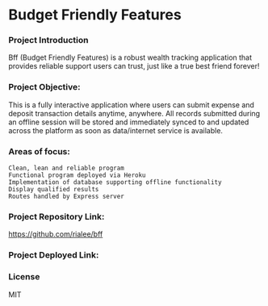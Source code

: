 # Budget Friendly Features

### Project Introduction

Bff (Budget Friendly Features) is a robust wealth tracking application that provides reliable support users can trust, just like a true best friend forever!

### Project Objective:

This is a fully interactive application where users can submit expense and deposit transaction details anytime, anywhere. All records submitted during an offline session will be stored and immediately synced to and updated across the platform as soon as data/internet service is available.

### Areas of focus:
    Clean, lean and reliable program
    Functional program deployed via Heroku
    Implementation of database supporting offline functionality
    Display qualified results 
    Routes handled by Express server

### Project Repository Link:
https://github.com/rialee/bff

### Project Deployed Link:



### License
MIT
